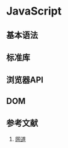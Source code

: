 # JavaScript
## 基本语法
## 标准库
## 浏览器API
## DOM
## 参考文献
1. [网道](https://wangdoc.com/javascript/basic/introduction.html)